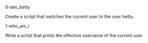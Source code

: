 0-iam_betty

Create a script that switches the current user to the user betty.


1-who_am_i


Write a script that prints the effective username of the current user.


